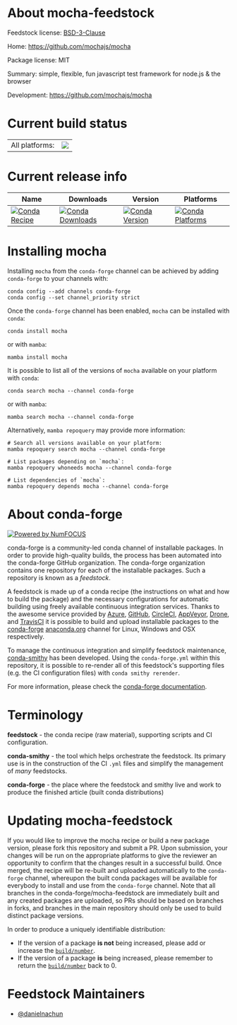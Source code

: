 About mocha-feedstock
=====================

Feedstock license: [BSD-3-Clause](https://github.com/conda-forge/mocha-feedstock/blob/main/LICENSE.txt)

Home: https://github.com/mochajs/mocha

Package license: MIT

Summary: simple, flexible, fun javascript test framework for node.js & the browser

Development: https://github.com/mochajs/mocha

Current build status
====================


<table><tr><td>All platforms:</td>
    <td>
      <a href="https://dev.azure.com/conda-forge/feedstock-builds/_build/latest?definitionId=24340&branchName=main">
        <img src="https://dev.azure.com/conda-forge/feedstock-builds/_apis/build/status/mocha-feedstock?branchName=main">
      </a>
    </td>
  </tr>
</table>

Current release info
====================

| Name | Downloads | Version | Platforms |
| --- | --- | --- | --- |
| [![Conda Recipe](https://img.shields.io/badge/recipe-mocha-green.svg)](https://anaconda.org/conda-forge/mocha) | [![Conda Downloads](https://img.shields.io/conda/dn/conda-forge/mocha.svg)](https://anaconda.org/conda-forge/mocha) | [![Conda Version](https://img.shields.io/conda/vn/conda-forge/mocha.svg)](https://anaconda.org/conda-forge/mocha) | [![Conda Platforms](https://img.shields.io/conda/pn/conda-forge/mocha.svg)](https://anaconda.org/conda-forge/mocha) |

Installing mocha
================

Installing `mocha` from the `conda-forge` channel can be achieved by adding `conda-forge` to your channels with:

```
conda config --add channels conda-forge
conda config --set channel_priority strict
```

Once the `conda-forge` channel has been enabled, `mocha` can be installed with `conda`:

```
conda install mocha
```

or with `mamba`:

```
mamba install mocha
```

It is possible to list all of the versions of `mocha` available on your platform with `conda`:

```
conda search mocha --channel conda-forge
```

or with `mamba`:

```
mamba search mocha --channel conda-forge
```

Alternatively, `mamba repoquery` may provide more information:

```
# Search all versions available on your platform:
mamba repoquery search mocha --channel conda-forge

# List packages depending on `mocha`:
mamba repoquery whoneeds mocha --channel conda-forge

# List dependencies of `mocha`:
mamba repoquery depends mocha --channel conda-forge
```


About conda-forge
=================

[![Powered by
NumFOCUS](https://img.shields.io/badge/powered%20by-NumFOCUS-orange.svg?style=flat&colorA=E1523D&colorB=007D8A)](https://numfocus.org)

conda-forge is a community-led conda channel of installable packages.
In order to provide high-quality builds, the process has been automated into the
conda-forge GitHub organization. The conda-forge organization contains one repository
for each of the installable packages. Such a repository is known as a *feedstock*.

A feedstock is made up of a conda recipe (the instructions on what and how to build
the package) and the necessary configurations for automatic building using freely
available continuous integration services. Thanks to the awesome service provided by
[Azure](https://azure.microsoft.com/en-us/services/devops/), [GitHub](https://github.com/),
[CircleCI](https://circleci.com/), [AppVeyor](https://www.appveyor.com/),
[Drone](https://cloud.drone.io/welcome), and [TravisCI](https://travis-ci.com/)
it is possible to build and upload installable packages to the
[conda-forge](https://anaconda.org/conda-forge) [anaconda.org](https://anaconda.org/)
channel for Linux, Windows and OSX respectively.

To manage the continuous integration and simplify feedstock maintenance,
[conda-smithy](https://github.com/conda-forge/conda-smithy) has been developed.
Using the ``conda-forge.yml`` within this repository, it is possible to re-render all of
this feedstock's supporting files (e.g. the CI configuration files) with ``conda smithy rerender``.

For more information, please check the [conda-forge documentation](https://conda-forge.org/docs/).

Terminology
===========

**feedstock** - the conda recipe (raw material), supporting scripts and CI configuration.

**conda-smithy** - the tool which helps orchestrate the feedstock.
                   Its primary use is in the construction of the CI ``.yml`` files
                   and simplify the management of *many* feedstocks.

**conda-forge** - the place where the feedstock and smithy live and work to
                  produce the finished article (built conda distributions)


Updating mocha-feedstock
========================

If you would like to improve the mocha recipe or build a new
package version, please fork this repository and submit a PR. Upon submission,
your changes will be run on the appropriate platforms to give the reviewer an
opportunity to confirm that the changes result in a successful build. Once
merged, the recipe will be re-built and uploaded automatically to the
`conda-forge` channel, whereupon the built conda packages will be available for
everybody to install and use from the `conda-forge` channel.
Note that all branches in the conda-forge/mocha-feedstock are
immediately built and any created packages are uploaded, so PRs should be based
on branches in forks, and branches in the main repository should only be used to
build distinct package versions.

In order to produce a uniquely identifiable distribution:
 * If the version of a package **is not** being increased, please add or increase
   the [``build/number``](https://docs.conda.io/projects/conda-build/en/latest/resources/define-metadata.html#build-number-and-string).
 * If the version of a package **is** being increased, please remember to return
   the [``build/number``](https://docs.conda.io/projects/conda-build/en/latest/resources/define-metadata.html#build-number-and-string)
   back to 0.

Feedstock Maintainers
=====================

* [@danielnachun](https://github.com/danielnachun/)

